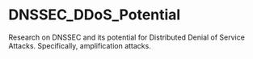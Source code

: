 # DNSSEC_DDoS_Potential
Research on DNSSEC and its potential for Distributed Denial of Service Attacks. Specifically, amplification attacks.
